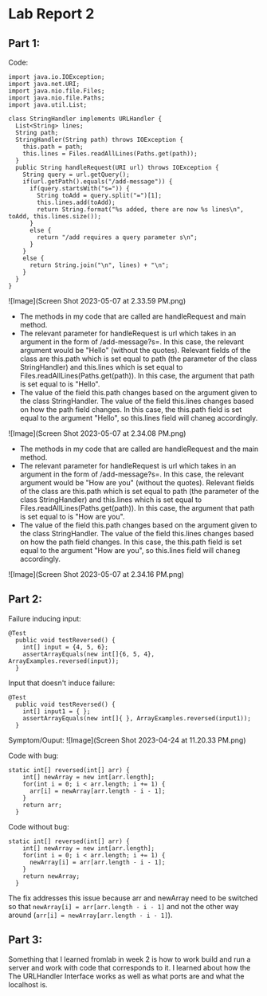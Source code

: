 # Lab Report 2
## Part 1:

Code:
```
import java.io.IOException;
import java.net.URI;
import java.nio.file.Files;
import java.nio.file.Paths;
import java.util.List;

class StringHandler implements URLHandler {
  List<String> lines;
  String path;
  StringHandler(String path) throws IOException {
    this.path = path;
    this.lines = Files.readAllLines(Paths.get(path));
  }
  public String handleRequest(URI url) throws IOException {
    String query = url.getQuery();
    if(url.getPath().equals("/add-message")) {
      if(query.startsWith("s=")) {
        String toAdd = query.split("=")[1];
        this.lines.add(toAdd);
        return String.format("%s added, there are now %s lines\n", toAdd, this.lines.size());
      }
      else {
        return "/add requires a query parameter s\n";
      }
    }
    else {
      return String.join("\n", lines) + "\n";
    }
  }
}

```

![Image](Screen Shot 2023-05-07 at 2.33.59 PM.png)
- The methods in my code that are called are handleRequest and main method. 
- The relevant parameter for handleRequest is url which takes in an argument in the form of /add-message?s=<string>. In this case, the relevant argument would be "Hello" (without the quotes). Relevant fields of the class are this.path which is set equal to path (the parameter of the class StringHandler) and this.lines which is set equal to Files.readAllLines(Paths.get(path)). In this case, the argument that path is set equal to is "Hello".
- The value of the field this.path changes based on the argument given to the class StringHandler. The value of the field this.lines changes based on how the path field changes. In this case, the this.path field is set equal to the argument "Hello", so this.lines field will chaneg accordingly.

![Image](Screen Shot 2023-05-07 at 2.34.08 PM.png)
- The methods in my code that are called are handleRequest and the main method. 
- The relevant parameter for handleRequest is url which takes in an argument in the form of /add-message?s=<string>. In this case, the relevant argument would be "How are you" (without the quotes). Relevant fields of the class are this.path which is set equal to path (the parameter of the class StringHandler) and this.lines which is set equal to Files.readAllLines(Paths.get(path)). In this case, the argument that path is set equal to is "How are you".
- The value of the field this.path changes based on the argument given to the class StringHandler. The value of the field this.lines changes based on how the path field changes. In this case, the this.path field is set equal to the argument "How are you", so this.lines field will chaneg accordingly.
 
![Image](Screen Shot 2023-05-07 at 2.34.16 PM.png)


## Part 2:



Failure inducing input:
```
@Test
  public void testReversed() {
    int[] input = {4, 5, 6};
    assertArrayEquals(new int[]{6, 5, 4}, ArrayExamples.reversed(input));
  }
 ```

Input that doesn't induce failure:
```
@Test
  public void testReversed() {
    int[] input1 = { };
    assertArrayEquals(new int[]{ }, ArrayExamples.reversed(input1));
  }
```
Symptom/Ouput: ![Image](Screen Shot 2023-04-24 at 11.20.33 PM.png)

Code with bug:
```
static int[] reversed(int[] arr) {
    int[] newArray = new int[arr.length];
    for(int i = 0; i < arr.length; i += 1) {
      arr[i] = newArray[arr.length - i - 1];
    }
    return arr;
  }
```

Code without bug:
```
static int[] reversed(int[] arr) {
    int[] newArray = new int[arr.length];
    for(int i = 0; i < arr.length; i += 1) {
      newArray[i] = arr[arr.length - i - 1];
    }
    return newArray;
  }
 ```
 
The fix addresses this issue because arr and newArray need to be switched so that ```newArray[i] = arr[arr.length - i - 1]``` and not the other way around (```arr[i] = newArray[arr.length - i - 1]```).

## Part 3:
Something that I learned fromlab in week 2 is how to work build and run a server and work with code that corresponds to it. I learned about how the The URLHandler Interface works as well as what ports are and what the localhost is.  
